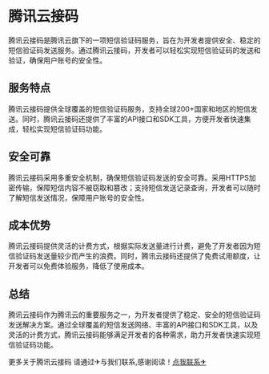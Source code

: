 # 腾讯云接码

腾讯云接码是腾讯云旗下的一项短信验证码服务，旨在为开发者提供安全、稳定的短信验证码发送服务。通过腾讯云接码，开发者可以轻松实现短信验证码的发送和验证，确保用户账号的安全性。

## 服务特点

腾讯云接码提供全球覆盖的短信验证码服务，支持全球200+国家和地区的短信发送。同时，腾讯云接码还提供了丰富的API接口和SDK工具，方便开发者快速集成，轻松实现短信验证码功能。

## 安全可靠

腾讯云接码采用多重安全机制，确保短信验证码发送的安全可靠。采用HTTPS加密传输，保障短信内容不被窃取和篡改；支持短信发送记录查询，开发者可以随时了解短信发送情况，保障用户账号的安全性。

## 成本优势

腾讯云接码提供灵活的计费方式，根据实际发送量进行计费，避免了开发者因为短信验证码发送量较少而产生的浪费。同时，腾讯云接码还提供了免费试用额度，让开发者可以免费体验服务，降低了使用成本。

## 总结

腾讯云接码作为腾讯云的重要服务之一，为开发者提供了稳定、安全的短信验证码发送解决方案。通过全球覆盖的短信发送网络、丰富的API接口和SDK工具，以及灵活的计费方式，腾讯云接码能够满足开发者的各种需求，助力开发者快速实现短信验证码功能。

更多关于腾讯云接码 请通过✈与我们联系,感谢阅读！[点我联系✈](https://wiki.k02.cc)